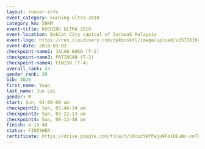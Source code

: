```yaml
--- 
layout: runner-info 
event_category: kuching-ultra-2018 
category_km: 30KM 
event-title: KUCHING ULTRA 2018 
event-location: BukCat City capital of Sarawak Malaysia 
event-logo: https://res.cloudinary.com/dykbosktl/image/upload/v1573619473/Logo/kuching-ultra-2018-logo_tlpvm5.png 
event-date: 2018-03-03 
checkpoint-name2: JALAN BAKO (T-2) 
checkpoint-name3: PATINGAN (T-3) 
checkpoint-name4: FINISH (T-4) 
overall_rank: 24
gender_rank: 20
bib: 3020
first_name: Yuan
last_name: Jun Lai
gender: M
start: Sun, 04-00-00 am
checkpoint2: Sun, 05-48-34 am
checkpoint3: Sun, 07-22-13 am
checkpoint4: Sun, 08-13-48 am
finish: 4-13-48
status: FINISHER
certificate: https://drive.google.com/file/d/10ouzSWfPwju9Fm1DEuNc-xmTDEzbaRT/view?usp=sharing","CERTIFICATE")
--- 
```


